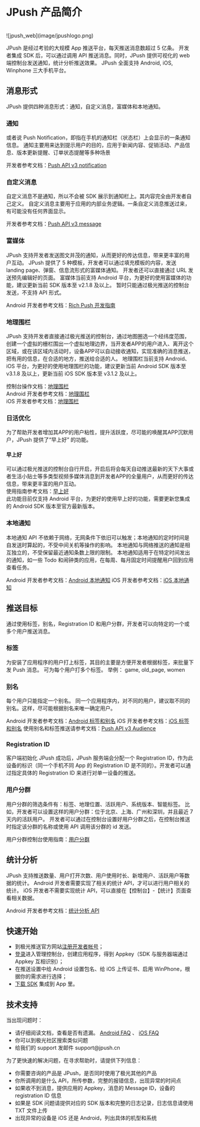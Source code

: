 # JPush 产品简介

<br/>
![jpush_web](image/jpushlogo.png)

JPush 是经过考验的大规模 App 推送平台，每天推送消息数超过 5 亿条。
开发者集成 SDK 后，可以通过调用 API 推送消息。同时，JPush 提供可视化的 web 端控制台发送通知，统计分析推送效果。
JPush 全面支持 Android, iOS, Winphone 三大手机平台。


## 消息形式
JPush 提供四种消息形式：通知，自定义消息，富媒体和本地通知。

### 通知

或者说 Push Notification，即指在手机的通知栏（状态栏）上会显示的一条通知信息。
通知主要用来达到提示用户的目的，应用于新闻内容、促销活动、产品信息、版本更新提醒、订单状态提醒等多种场景

开发者参考文档：[Push API v3 notification](../server/push/rest_api_v3_push/#notification)


### 自定义消息

自定义消息不是通知，所以不会被 SDK 展示到通知栏上。其内容完全由开发者自己定义。
自定义消息主要用于应用的内部业务逻辑。一条自定义消息推送过来，有可能没有任何界面显示。

开发者参考文档：[Push API v3 message](../server/push/rest_api_v3_push/#message)


<a name="rich_push"></a>
### 富媒体
JPush 支持开发者发送图文并茂的通知，从而更好的传达信息，带来更丰富的用户互动。
JPush 提供了 5 种模板，开发者可以通过填充模板的内容，发送 landing page、弹窗、信息流形式的富媒体通知。
开发者还可以直接通过 URL 发送预先编辑好的页面。
富媒体当前支持 Android 平台，为更好的使用富媒体的功能，建议更新当前 SDK 版本至 v2.1.8 及以上。
暂时只能通过极光推送的控制台发送，不支持 API 形式。

Android 开发者参考文档：[Rich Push 开发指南](../advanced/rich_push/)


### 地理围栏
JPush 支持开发者直接通过极光推送的控制台，通过地图圈选一个经纬度范围，创建一个虚拟的栅栏围出一个虚拟地理边界，当开发者APP的用户进入、离开这个区域，或在该区域内活动时，设备APP可以自动接收通知，实现准确的消息推送，把有用的信息，在合适的地方，推送给合适的人。
地理围栏当前支持 Android、iOS 平台，为更好的使用地理围栏的功能，建议更新当前 Android SDK 版本至 v3.1.8 及以上，更新当前 iOS SDK 版本至 v3.1.2 及以上。


控制台操作文档：[地理围栏](https://docs.jiguang.cn/jpush/console/Instructions/#_18) <br/>
Android 开发者参考文档：[地理围栏](https://docs.jiguang.cn/jpush/client/Android/android_api/#api_11) <br/>
iOS 开发者参考文档：[地理围栏](https://docs.jiguang.cn/jpush/client/iOS/ios_api/#_158)


### 日活优化
为了帮助开发者增加其APP的用户粘性，提升活跃度，尽可能的唤醒其APP沉默用户，JPush 提供了“早上好” 的功能。<br/>

#### 早上好
可以通过极光推送的控制台自行开启，开启后将会每天自动推送最新的天下大事或者生活小贴士等多类型视频多媒体消息到开发者APP的全量用户，从而更好的传达信息，带来更丰富的用户互动。<br/>
使用指南参考文档：[早上好](https://docs.jiguang.cn/jpush/console/Instructions/#_19)<br/>
此功能目前仅支持 Android 平台，为更好的使用早上好的功能，需要更新您集成的 Android SDK 版本至官方最新版本。<br/>


### 本地通知
本地通知 API 不依赖于网络，无网条件下依旧可以触发；本地通知的定时时间是自发送时算起的，不受中间关机等操作的影响。
本地通知与网络推送的通知是相互独立的，不受保留最近通知条数上限的限制。
本地通知适用于在特定时间发出的通知，如一些 Todo 和闹钟类的应用，在每周、每月固定时间提醒用户回到应用查看任务。

Android 开发者参考文档：[Android 本地通知](../client/Android/android_api/#api_10)
iOS 开发者参考文档：[iOS 本地通知](../client/iOS/ios_api/#_67)

## 推送目标
通过使用标签，别名，Registration ID 和用户分群，开发者可以向特定的一个或多个用户推送消息。

### 标签
为安装了应用程序的用户打上标签，其目的主要是方便开发者根据标签，来批量下发 Push 消息。
可为每个用户打多个标签。
举例： game, old_page, women


### 别名
每个用户只能指定一个别名。
同一个应用程序内，对不同的用户，建议取不同的别名。这样，尽可能根据别名来唯一确定用户。

Android 开发者参考文档：[Android 标签和别名](../client/Android/android_api/#api_3)
iOS 开发者参考文档：[iOS 标签和别名](../client/iOS/ios_api/#apiios)
使用别名和标签推送请参考文档：[Push API v3 Audience](../server/push/rest_api_v3_push/#audience)

### Registration ID
客户端初始化 JPush 成功后，JPush 服务端会分配一个 Registration ID，作为此设备的标识（同一个手机不同 App 的 Registration ID 是不同的）。开发者可以通过指定具体的 Registration ID 来进行对单一设备的推送。

### 用户分群
用户分群的筛选条件有：标签、地理位置、活跃用户、系统版本、智能标签。
比如，开发者可以设置这样的用户分群：位于北京、上海、广州和深圳，并且最近 7 天内的活跃用户。
开发者可以通过在控制台设置好用户分群之后，在控制台推送时指定该分群的名称或使用 API 调用该分群的 id 发送。

用户分群控制台使用指南：[用户分群](../console/Instructions/#_16)


## 统计分析
JPush 支持推送数量、用户打开次数、用户使用时长、新增用户、活跃用户等数据的统计。
Android 开发者需要实现了相关的统计 API，才可以进行用户相关的统计。
iOS 开发者不需要实现统计 API，可以直接在【控制台】-【统计】页面查看相关数据。

Android 开发者参考文档：[统计分析 API](../client/Android/android_api/#api_4)


## 快速开始
+  到极光推送官方网站[注册开发者帐号](https://www.jiguang.cn/accounts/register)；
+  [登录](https://www.jiguang.cn/accounts/login/form)进入管理控制台，创建应用程序，得到 Appkey（SDK 与服务器端通过 Appkey 互相识别）；
+  在推送设置中给 Android 设置包名、给 iOS 上传证书、启用 WinPhone，根据你的需求进行选择；
+  [下载 SDK](../resources/) 集成到 App 里。


## 技术支持
当出现问题时：

+ 请仔细阅读文档，查看是否有遗漏。 [Android FAQ](../client/Android/android_faq/) 、 [iOS FAQ](../client/iOS/ios_faq/)
+ 你可以到极光社区搜索类似问题
+ 给我们的 support 发邮件 support&#64;jpush.cn

为了更快速的解决问题，在寻求帮助时，请提供下列信息：

+ 你需要咨询的产品是 JPush，是否同时使用了极光其他的产品
+ 你所调用的是什么 API，所传参数，完整的报错信息，出现异常的时间点
+ 如果收不到消息，提供应用的 Appkey，消息的 Message ID，设备的 registration ID 信息
+ 如果是 SDK 问题请提供对应的 SDK 版本和完整的日志记录，日志信息请使用 TXT 文件上传
+ 出现异常的设备是 iOS 还是 Android，列出具体的机型和系统





